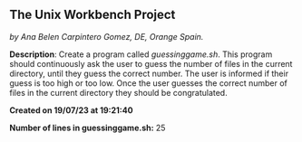 ## The Unix Workbench Project
*by Ana Belen Carpintero Gomez, DE, Orange Spain.*

**Description**: Create a program called *guessinggame.sh*. This program should continuously ask the user to guess the number of files in the current directory, until they guess the correct number. The user is informed if their guess is too high or too low. Once the user guesses the correct number of files in the current directory they should be congratulated.

**Created on 19/07/23 at 19:21:40**

**Number of lines in guessinggame.sh:** 25
